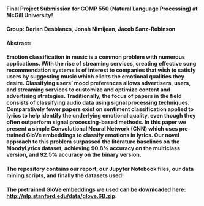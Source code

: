 #### Final Project Submission for COMP 550 (Natural Language Processing) at McGill University!

#### Group: Dorian Desblancs, Jonah Nimijean, Jacob Sanz-Robinson

#### Abstract:

#### Emotion classification in music is a common problem with numerous applications. With the rise of streaming services, creating effective song recommendation systems is of interest to companies that wish to satisfy users by suggesting music which elicits the emotional qualities they desire. Classifying users’ mood preferences allows advertisers, users, and streaming services to customize and optimize content and advertising strategies. Traditionally, the focus of papers in the field consists of classifying audio data using signal processing techniques. Comparatively fewer papers exist on sentiment classification applied to lyrics to help identify the underlying emotional quality, even though they often outperform signal processing-based methods. In this paper we present a simple Convolutional Neural Network (CNN) which uses pre-trained GloVe embeddings to classify emotions in lyrics. Our novel approach to this problem surpassed the literature baselines on the MoodyLyrics dataset, achieving 90.8% accuracy on the multiclass version, and 92.5% accuracy on the binary version.

#### The repository contains our report, our Jupyter Notebook files, our data mining scripts, and finally the datasets used!

#### The pretrained GloVe embeddings we used can be downloaded here: http://nlp.stanford.edu/data/glove.6B.zip.
